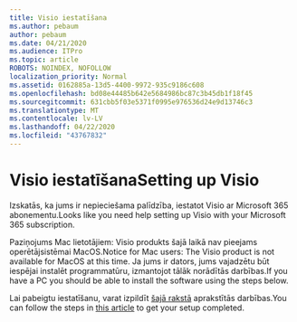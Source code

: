 ```yaml
---
title: Visio iestatīšana
ms.author: pebaum
author: pebaum
ms.date: 04/21/2020
ms.audience: ITPro
ms.topic: article
ROBOTS: NOINDEX, NOFOLLOW
localization_priority: Normal
ms.assetid: 0162885a-13d5-4400-9972-935c9186c608
ms.openlocfilehash: bd08e44485b642e5684986bc87c3b45db1f18f45
ms.sourcegitcommit: 631cbb5f03e5371f0995e976536d24e9d13746c3
ms.translationtype: MT
ms.contentlocale: lv-LV
ms.lasthandoff: 04/22/2020
ms.locfileid: "43767832"
---
```

# <a name="setting-up-visio"></a><span data-ttu-id="915e0-102">Visio iestatīšana</span><span class="sxs-lookup"><span data-stu-id="915e0-102">Setting up Visio</span></span>

<span data-ttu-id="915e0-103">Izskatās, ka jums ir nepieciešama palīdzība, iestatot Visio ar Microsoft 365 abonementu.</span><span class="sxs-lookup"><span data-stu-id="915e0-103">Looks like you need help setting up Visio with your Microsoft 365 subscription.</span></span>
  
<span data-ttu-id="915e0-104">Paziņojums Mac lietotājiem: Visio produkts šajā laikā nav pieejams operētājsistēmai MacOS.</span><span class="sxs-lookup"><span data-stu-id="915e0-104">Notice for Mac users: The Visio product is not available for MacOS at this time.</span></span> <span data-ttu-id="915e0-105">Ja jums ir dators, jums vajadzētu būt iespējai instalēt programmatūru, izmantojot tālāk norādītās darbības.</span><span class="sxs-lookup"><span data-stu-id="915e0-105">If you have a PC you should be able to install the software using the steps below.</span></span>
  
<span data-ttu-id="915e0-106">Lai pabeigtu iestatīšanu, varat izpildīt [šajā rakstā](https://support.office.com/article/f98f21e3-aa02-4827-9167-ddab5b025710.aspx) aprakstītās darbības.</span><span class="sxs-lookup"><span data-stu-id="915e0-106">You can follow the steps in [this article](https://support.office.com/article/f98f21e3-aa02-4827-9167-ddab5b025710.aspx) to get your setup completed.</span></span> 
  

